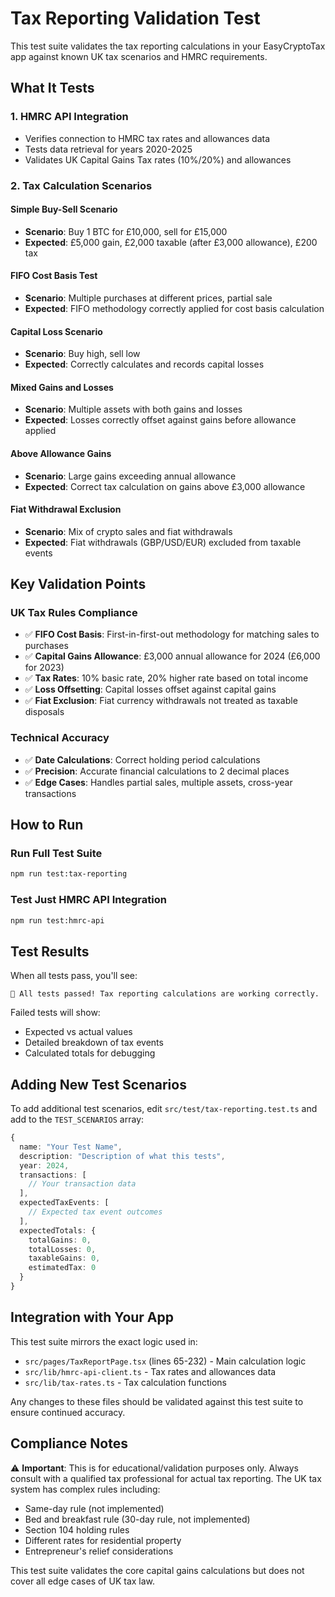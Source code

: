 # Tax Reporting Validation Test

This test suite validates the tax reporting calculations in your EasyCryptoTax app against known UK tax scenarios and HMRC requirements.

## What It Tests

### 1. HMRC API Integration
- Verifies connection to HMRC tax rates and allowances data
- Tests data retrieval for years 2020-2025
- Validates UK Capital Gains Tax rates (10%/20%) and allowances

### 2. Tax Calculation Scenarios

#### Simple Buy-Sell Scenario
- **Scenario**: Buy 1 BTC for £10,000, sell for £15,000
- **Expected**: £5,000 gain, £2,000 taxable (after £3,000 allowance), £200 tax

#### FIFO Cost Basis Test
- **Scenario**: Multiple purchases at different prices, partial sale
- **Expected**: FIFO methodology correctly applied for cost basis calculation

#### Capital Loss Scenario  
- **Scenario**: Buy high, sell low
- **Expected**: Correctly calculates and records capital losses

#### Mixed Gains and Losses
- **Scenario**: Multiple assets with both gains and losses
- **Expected**: Losses correctly offset against gains before allowance applied

#### Above Allowance Gains
- **Scenario**: Large gains exceeding annual allowance
- **Expected**: Correct tax calculation on gains above £3,000 allowance

#### Fiat Withdrawal Exclusion
- **Scenario**: Mix of crypto sales and fiat withdrawals
- **Expected**: Fiat withdrawals (GBP/USD/EUR) excluded from taxable events

## Key Validation Points

### UK Tax Rules Compliance
- ✅ **FIFO Cost Basis**: First-in-first-out methodology for matching sales to purchases
- ✅ **Capital Gains Allowance**: £3,000 annual allowance for 2024 (£6,000 for 2023)
- ✅ **Tax Rates**: 10% basic rate, 20% higher rate based on total income
- ✅ **Loss Offsetting**: Capital losses offset against capital gains
- ✅ **Fiat Exclusion**: Fiat currency withdrawals not treated as taxable disposals

### Technical Accuracy
- ✅ **Date Calculations**: Correct holding period calculations
- ✅ **Precision**: Accurate financial calculations to 2 decimal places
- ✅ **Edge Cases**: Handles partial sales, multiple assets, cross-year transactions

## How to Run

### Run Full Test Suite
```bash
npm run test:tax-reporting
```

### Test Just HMRC API Integration
```bash
npm run test:hmrc-api
```

## Test Results

When all tests pass, you'll see:
```
🎉 All tests passed! Tax reporting calculations are working correctly.
```

Failed tests will show:
- Expected vs actual values
- Detailed breakdown of tax events
- Calculated totals for debugging

## Adding New Test Scenarios

To add additional test scenarios, edit `src/test/tax-reporting.test.ts` and add to the `TEST_SCENARIOS` array:

```typescript
{
  name: "Your Test Name",
  description: "Description of what this tests",
  year: 2024,
  transactions: [
    // Your transaction data
  ],
  expectedTaxEvents: [
    // Expected tax event outcomes
  ],
  expectedTotals: {
    totalGains: 0,
    totalLosses: 0,
    taxableGains: 0,
    estimatedTax: 0
  }
}
```

## Integration with Your App

This test suite mirrors the exact logic used in:
- `src/pages/TaxReportPage.tsx` (lines 65-232) - Main calculation logic
- `src/lib/hmrc-api-client.ts` - Tax rates and allowances data
- `src/lib/tax-rates.ts` - Tax calculation functions

Any changes to these files should be validated against this test suite to ensure continued accuracy.

## Compliance Notes

⚠️ **Important**: This is for educational/validation purposes only. Always consult with a qualified tax professional for actual tax reporting. The UK tax system has complex rules including:

- Same-day rule (not implemented)
- Bed and breakfast rule (30-day rule, not implemented)  
- Section 104 holding rules
- Different rates for residential property
- Entrepreneur's relief considerations

This test suite validates the core capital gains calculations but does not cover all edge cases of UK tax law.